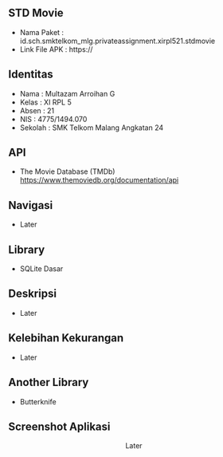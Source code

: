 ## STD Movie
* Nama Paket : id.sch.smktelkom_mlg.privateassignment.xirpl521.stdmovie
* Link File APK : https://

## Identitas
* Nama  : Multazam Arroihan G
* Kelas : XI RPL 5
* Absen : 21
* NIS   : 4775/1494.070
* Sekolah : SMK Telkom Malang Angkatan 24

## API
* The Movie Database (TMDb)
https://www.themoviedb.org/documentation/api

## Navigasi
* Later

## Library
* SQLite Dasar

## Deskripsi
* Later

## Kelebihan Kekurangan
* Later

## Another Library
* Butterknife

## Screenshot Aplikasi
<p align="center">
  Later
</p>
